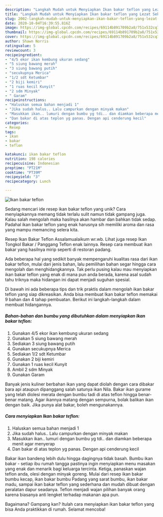 ```yaml
---
description: "Langkah Mudah untuk Menyiapkan Ikan bakar teflon yang Lezat Sekali"
title: "Langkah Mudah untuk Menyiapkan Ikan bakar teflon yang Lezat Sekali"
slug: 2002-langkah-mudah-untuk-menyiapkan-ikan-bakar-teflon-yang-lezat-sekali
date: 2020-10-04T16:39:55.816Z
image: https://img-global.cpcdn.com/recipes/69114b891709b2a8/751x532cq70/ikan-bakar-teflon-foto-resep-utama.jpg
thumbnail: https://img-global.cpcdn.com/recipes/69114b891709b2a8/751x532cq70/ikan-bakar-teflon-foto-resep-utama.jpg
cover: https://img-global.cpcdn.com/recipes/69114b891709b2a8/751x532cq70/ikan-bakar-teflon-foto-resep-utama.jpg
author: Shawn Norris
ratingvalue: 5
reviewcount: 3
recipeingredient:
- "4/5 ekor ikan kembung ukuran sedang"
- "5 siung bawang merah"
- "3 siung bawang putih"
- "secukupnya Merica"
- "1/2 sdt Ketumbar"
- "2 biji kemiri"
- "1 ruas kecil Kunyit"
- "2 sdm Minyak"
- " Garam"
recipeinstructions:
- "Haluskan semua bahan menjadi 1"
- "Jika sudah halus.. Lalu campurkan dengan minyak makan"
- "Masukkan ikan.. lumuri dengan bumbu yg tdi.. dan diamkan beberapa menit agar menyerap"
- "Dan bakar di atas teplon yg panas. Dengan api cenderung kecil"
categories:
- Resep
tags:
- ikan
- bakar
- teflon

katakunci: ikan bakar teflon 
nutrition: 198 calories
recipecuisine: Indonesian
preptime: "PT21M"
cooktime: "PT39M"
recipeyield: "3"
recipecategory: Lunch

---
```



![Ikan bakar teflon](https://img-global.cpcdn.com/recipes/69114b891709b2a8/751x532cq70/ikan-bakar-teflon-foto-resep-utama.jpg)

Sedang mencari ide resep ikan bakar teflon yang unik? Cara menyiapkannya memang tidak terlalu sulit namun tidak gampang juga. Kalau salah mengolah maka hasilnya akan hambar dan bahkan tidak sedap. Padahal ikan bakar teflon yang enak harusnya sih memiliki aroma dan rasa yang mampu memancing selera kita.

Resep Ikan Bakar Teflon Assalamualaikum wr.wb. Lihat juga resep Ikan Tongkol Bakar / Panggang Teflon enak lainnya. Resep cara membuat ikan bakar yang hasilnya mirip seperti di restoran padang.

Ada beberapa hal yang sedikit banyak mempengaruhi kualitas rasa dari ikan bakar teflon, mulai dari jenis bahan, lalu pemilihan bahan segar hingga cara mengolah dan menghidangkannya. Tak perlu pusing kalau mau menyiapkan ikan bakar teflon yang enak di mana pun anda berada, karena asal sudah tahu triknya maka hidangan ini dapat menjadi suguhan spesial.


Di bawah ini ada beberapa tips dan trik praktis dalam mengolah ikan bakar teflon yang siap dikreasikan. Anda bisa membuat Ikan bakar teflon memakai 9 bahan dan 4 tahap pembuatan. Berikut ini langkah-langkah dalam membuat hidangannya.

<!--inarticleads1-->

##### Bahan-bahan dan bumbu yang dibutuhkan dalam menyiapkan Ikan bakar teflon:

1. Gunakan 4/5 ekor ikan kembung ukuran sedang
1. Gunakan 5 siung bawang merah
1. Sediakan 3 siung bawang putih
1. Gunakan secukupnya Merica
1. Sediakan 1/2 sdt Ketumbar
1. Gunakan 2 biji kemiri
1. Gunakan 1 ruas kecil Kunyit
1. Ambil 2 sdm Minyak
1. Gunakan  Garam


Banyak jenis kuliner berbahan ikan yang dapat diolah dengan cara dibakar bara api ataupun dipanggang salah satunya ikan Nila. Bakar ikan gurame yang telah diolesi merata dengan bumbu tadi di atas teflon hingga benar-benar matang. Agar ikannya matang dengan sempurna, bolak balikan ikan dengan baik. Jika punya alat bakar, boleh mengunakannya. 

<!--inarticleads2-->

##### Cara menyiapkan Ikan bakar teflon:

1. Haluskan semua bahan menjadi 1
1. Jika sudah halus.. Lalu campurkan dengan minyak makan
1. Masukkan ikan.. lumuri dengan bumbu yg tdi.. dan diamkan beberapa menit agar menyerap
1. Dan bakar di atas teplon yg panas. Dengan api cenderung kecil


Bakar ikan bandeng lebih dulu hingga dagingnya tidak basah. Bumbu ikan bakar - setiap ibu rumah tangga pastinya ingin menyiapkan menu masakan yang enak dan menarik bagi keluarga tercinta. Ketiga, panaskan wajan teflon anda, olesi dengan minyak goreng. Mulai dari resep ikan bakar bumbu kecap, ikan bakar bumbu Padang yang sarat bumbu, ikan bakar madu, sampai ikan bakar teflon yang sederhana dan mudah dibuat dengan peralatan dapur seadanya. Teflon menjadi wajan pilihan banyak orang karena biasanya anti lengket terhadap makanan apa pun. 

Bagaimana? Gampang kan? Itulah cara menyiapkan ikan bakar teflon yang bisa Anda praktikkan di rumah. Selamat mencoba!
